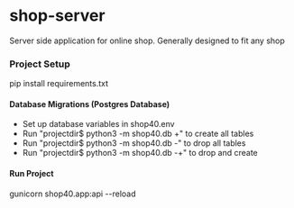 # shop-server

Server side application for online shop. Generally designed to fit any shop

### Project Setup

pip install requirements.txt

#### Database Migrations (Postgres Database)

- Set up database variables in shop40.env
- Run "projectdir$ python3 -m shop40.db +" to create all tables
- Run "projectdir$ python3 -m shop40.db -" to drop all tables
- Run "projectdir$ python3 -m shop40.db -+" to drop and create


#### Run Project

gunicorn shop40.app:api --reload
